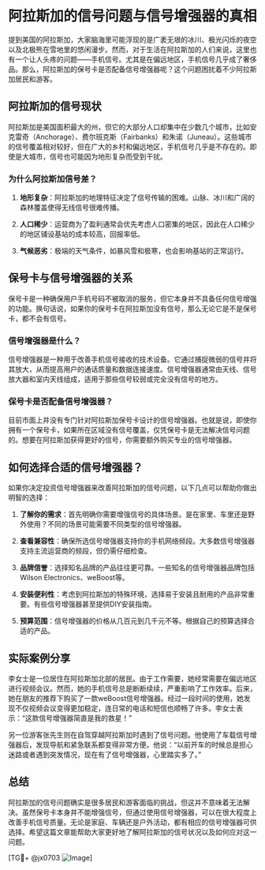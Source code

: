 # 阿拉斯加的信号问题与信号增强器的真相

提到美国的阿拉斯加，大家脑海里可能浮现的是广袤无垠的冰川、极光闪烁的夜空以及北极熊在雪地里的悠闲漫步。然而，对于生活在阿拉斯加的人们来说，这里也有一个让人头疼的问题——手机信号。尤其是在偏远地区，手机信号几乎成了奢侈品。那么，阿拉斯加的保号卡是否配备信号增强器呢？这个问题困扰着不少阿拉斯加居民和游客。

## 阿拉斯加的信号现状

阿拉斯加是美国面积最大的州，但它的大部分人口却集中在少数几个城市，比如安克雷奇（Anchorage）、费尔班克斯（Fairbanks）和朱诺（Juneau）。这些城市的信号覆盖相对较好，但在广大的乡村和偏远地区，手机信号几乎是不存在的。即使是大城市，信号也可能因为地形复杂而受到干扰。

### 为什么阿拉斯加信号差？

1. **地形复杂**：阿拉斯加的地理特征决定了信号传输的困难。山脉、冰川和广阔的森林覆盖使得无线信号很难传播。
   
2. **人口稀少**：运营商为了盈利通常会优先考虑人口密集的地区，因此在人口稀少的地区铺设基站的成本较高，回报率低。

3. **气候恶劣**：极端的天气条件，如暴风雪和极寒，也会影响基站的正常运行。

## 保号卡与信号增强器的关系

保号卡是一种确保用户手机号码不被取消的服务，但它本身并不具备任何信号增强的功能。换句话说，如果你的保号卡在阿拉斯加没有信号，那么无论它是不是保号卡，都不会有信号。

### 信号增强器是什么？

信号增强器是一种用于改善手机信号接收的技术设备。它通过捕捉微弱的信号并将其放大，从而提高用户的通话质量和数据连接速度。信号增强器通常由天线、信号放大器和室内天线组成，适用于那些信号较弱或完全没有信号的地方。

### 保号卡是否配备信号增强器？

目前市面上并没有专门针对阿拉斯加保号卡设计的信号增强器。也就是说，即使你拥有一个保号卡，如果所在区域没有信号覆盖，仅凭保号卡是无法解决信号问题的。想要在阿拉斯加获得更好的信号，你需要额外购买专业的信号增强器。

## 如何选择合适的信号增强器？

如果你决定投资信号增强器来改善阿拉斯加的信号问题，以下几点可以帮助你做出明智的选择：

1. **了解你的需求**：首先明确你需要增强信号的具体场景。是在家里、车里还是野外使用？不同的场景可能需要不同类型的信号增强器。

2. **查看兼容性**：确保所选信号增强器支持你的手机网络频段。大多数信号增强器支持主流运营商的频段，但仍需仔细检查。

3. **品牌信誉**：选择知名品牌的产品往往更可靠。一些知名的信号增强器品牌包括Wilson Electronics、weBoost等。

4. **安装便利性**：考虑到阿拉斯加的特殊环境，选择易于安装且耐用的产品非常重要。有些信号增强器甚至提供DIY安装指南。

5. **预算范围**：信号增强器的价格从几百元到几千元不等。根据自己的预算选择合适的产品。

## 实际案例分享

李女士是一位居住在阿拉斯加北部的居民。由于工作需要，她经常需要在偏远地区进行视频会议。然而，她的手机信号总是断断续续，严重影响了工作效率。后来，她在朋友的推荐下购买了一款weBoost信号增强器。经过一段时间的使用，她发现不仅视频会议变得更加稳定，连日常的电话和短信也顺畅了许多。李女士表示：“这款信号增强器简直是我的救星！”

另一位游客张先生则在自驾穿越阿拉斯加时遇到了信号问题。他使用了车载信号增强器后，发现导航和紧急联系都变得非常方便。他说：“以前开车的时候总是担心迷路或者遇到突发情况，现在有了信号增强器，心里踏实多了。”

## 总结

阿拉斯加的信号问题确实是很多居民和游客面临的挑战，但这并不意味着无法解决。虽然保号卡本身并不能增强信号，但通过使用信号增强器，可以在很大程度上改善手机信号质量。无论是家庭、车辆还是户外活动，都有相应的信号增强器可供选择。希望这篇文章能帮助大家更好地了解阿拉斯加的信号状况以及如何应对这一问题。

[TG💪+ @jx0703 ![Image](https://github.com/user-attachments/assets/dbca1d08-cadb-493c-b0ec-ad6f7a83f270)]